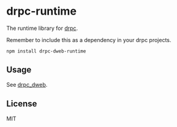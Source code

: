 # drpc-runtime

The runtime library for [drpc](https://github.com/dwebprotocol/drpc).

Remember to include this as a dependency in your drpc projects.

```
npm install drpc-dweb-runtime
```

## Usage

See [drpc_dweb](https://github.com/dwebprotocol/drpc).

## License

MIT
